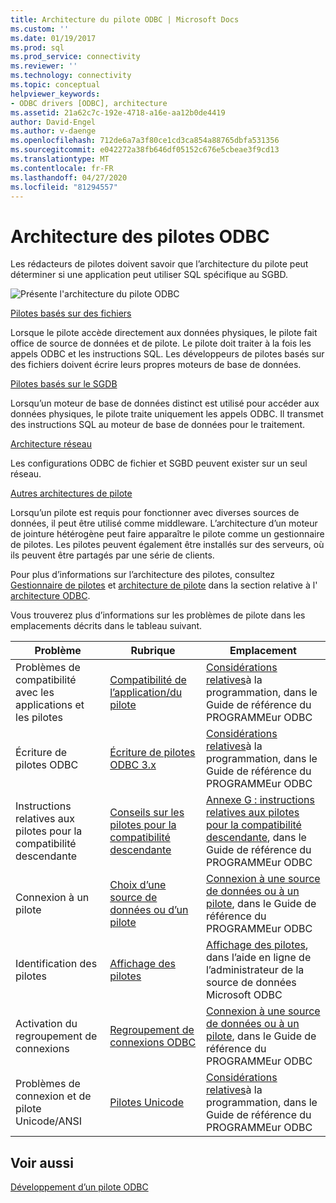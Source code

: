 ```yaml
---
title: Architecture du pilote ODBC | Microsoft Docs
ms.custom: ''
ms.date: 01/19/2017
ms.prod: sql
ms.prod_service: connectivity
ms.reviewer: ''
ms.technology: connectivity
ms.topic: conceptual
helpviewer_keywords:
- ODBC drivers [ODBC], architecture
ms.assetid: 21a62c7c-192e-4718-a16e-aa12b0de4419
author: David-Engel
ms.author: v-daenge
ms.openlocfilehash: 712de6a7a3f80ce1cd3ca854a88765dbfa531356
ms.sourcegitcommit: e042272a38fb646df05152c676e5cbeae3f9cd13
ms.translationtype: MT
ms.contentlocale: fr-FR
ms.lasthandoff: 04/27/2020
ms.locfileid: "81294557"
---
```

# <a name="odbc-driver-architecture"></a>Architecture des pilotes ODBC
Les rédacteurs de pilotes doivent savoir que l’architecture du pilote peut déterminer si une application peut utiliser SQL spécifique au SGBD.  
  
 ![Présente l'architecture du pilote ODBC](../../../odbc/reference/develop-driver/media/odbcdriverovruarch.gif "ODBCDriverOvruArch")  
  
 [Pilotes basés sur des fichiers](../../../odbc/reference/file-based-drivers.md)  
  
 Lorsque le pilote accède directement aux données physiques, le pilote fait office de source de données et de pilote. Le pilote doit traiter à la fois les appels ODBC et les instructions SQL. Les développeurs de pilotes basés sur des fichiers doivent écrire leurs propres moteurs de base de données.  
  
 [Pilotes basés sur le SGDB](../../../odbc/reference/dbms-based-drivers.md)  
  
 Lorsqu’un moteur de base de données distinct est utilisé pour accéder aux données physiques, le pilote traite uniquement les appels ODBC. Il transmet des instructions SQL au moteur de base de données pour le traitement.  
  
 [Architecture réseau](../../../odbc/reference/network-example.md)  
  
 Les configurations ODBC de fichier et SGBD peuvent exister sur un seul réseau.  
  
 [Autres architectures de pilote](../../../odbc/reference/other-driver-architectures.md)  
  
 Lorsqu’un pilote est requis pour fonctionner avec diverses sources de données, il peut être utilisé comme middleware. L’architecture d’un moteur de jointure hétérogène peut faire apparaître le pilote comme un gestionnaire de pilotes. Les pilotes peuvent également être installés sur des serveurs, où ils peuvent être partagés par une série de clients.  
  
 Pour plus d’informations sur l’architecture des pilotes, consultez [Gestionnaire de pilotes](../../../odbc/reference/the-driver-manager.md) et [architecture de pilote](../../../odbc/reference/driver-architecture.md) dans la section relative à l' [architecture ODBC](../../../odbc/reference/odbc-architecture.md).  
  
 Vous trouverez plus d’informations sur les problèmes de pilote dans les emplacements décrits dans le tableau suivant.  
  
|Problème|Rubrique|Emplacement|  
|-----------|-----------|--------------|  
|Problèmes de compatibilité avec les applications et les pilotes|[Compatibilité de l’application/du pilote](../../../odbc/reference/develop-app/application-and-driver-compatibility.md)|[Considérations relatives](../../../odbc/reference/develop-app/programming-considerations.md)à la programmation, dans le Guide de référence du PROGRAMMEur ODBC|  
|Écriture de pilotes ODBC|[Écriture de pilotes ODBC 3.x](../../../odbc/reference/develop-app/writing-odbc-3-x-drivers.md)|[Considérations relatives](../../../odbc/reference/develop-app/programming-considerations.md)à la programmation, dans le Guide de référence du PROGRAMMEur ODBC|  
|Instructions relatives aux pilotes pour la compatibilité descendante|[Conseils sur les pilotes pour la compatibilité descendante](../../../odbc/reference/appendixes/appendix-g-driver-guidelines-for-backward-compatibility.md)|[Annexe G : instructions relatives aux pilotes pour la compatibilité descendante](../../../odbc/reference/appendixes/appendix-g-driver-guidelines-for-backward-compatibility.md), dans le Guide de référence du PROGRAMMEur ODBC|  
|Connexion à un pilote|[Choix d’une source de données ou d’un pilote](../../../odbc/reference/develop-app/choosing-a-data-source-or-driver.md)|[Connexion à une source de données ou à un pilote](../../../odbc/reference/develop-app/connecting-to-a-data-source-or-driver.md), dans le Guide de référence du PROGRAMMEur ODBC|  
|Identification des pilotes|[Affichage des pilotes](../../../odbc/admin/viewing-drivers.md)|[Affichage des pilotes](../../../odbc/admin/viewing-drivers.md), dans l’aide en ligne de l’administrateur de la source de données Microsoft ODBC|  
|Activation du regroupement de connexions|[Regroupement de connexions ODBC](../../../odbc/reference/develop-app/driver-manager-connection-pooling.md)|[Connexion à une source de données ou à un pilote](../../../odbc/reference/develop-app/connecting-to-a-data-source-or-driver.md), dans le Guide de référence du PROGRAMMEur ODBC|  
|Problèmes de connexion et de pilote Unicode/ANSI|[Pilotes Unicode](../../../odbc/reference/develop-app/unicode-drivers.md)|[Considérations relatives](../../../odbc/reference/develop-app/programming-considerations.md)à la programmation, dans le Guide de référence du PROGRAMMEur ODBC|  
  
## <a name="see-also"></a>Voir aussi  
 [Développement d’un pilote ODBC](../../../odbc/reference/develop-driver/developing-an-odbc-driver.md)
